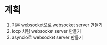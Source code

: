 # 계획

1. 기본 websocket으로 websocket server 만들기
2. iocp 처럼 websocket server 만들기
3. asyncio로 websocket server 만들기
